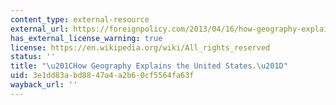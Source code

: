 ```yaml
---
content_type: external-resource
external_url: https://foreignpolicy.com/2013/04/16/how-geography-explains-the-united-states/
has_external_license_warning: true
license: https://en.wikipedia.org/wiki/All_rights_reserved
status: ''
title: "\u201CHow Geography Explains the United States.\u201D"
uid: 3e1dd83a-bd88-47a4-a2b6-0cf5564fa63f
wayback_url: ''
---
```

